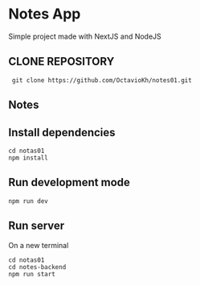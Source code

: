 # Notes App

Simple project made with NextJS and NodeJS

## CLONE REPOSITORY
``` git clone https://github.com/OctavioKh/notes01.git```


## Notes
## Install dependencies 

```
cd notas01
npm install

```
## Run development mode
```
npm run dev 
```

## Run server 
On a new terminal
```
cd notas01
cd notes-backend
npm run start
```


